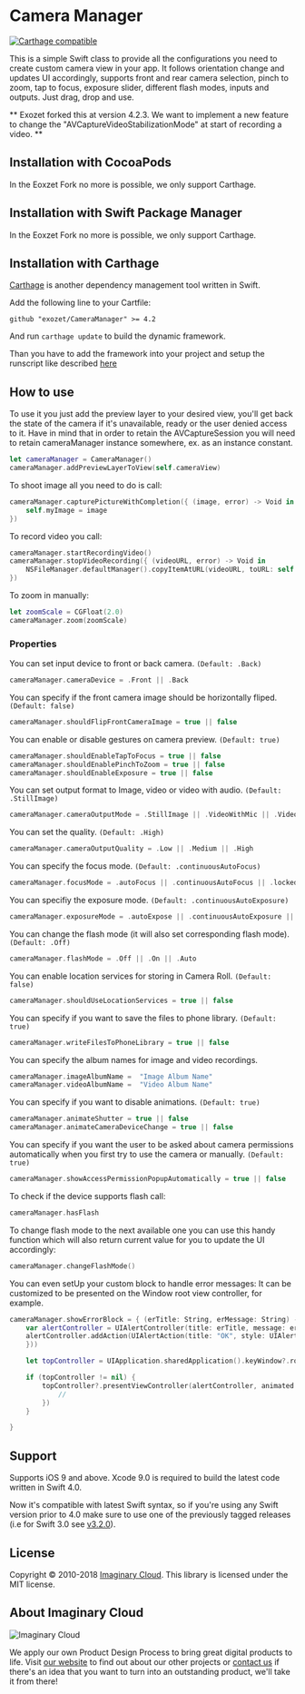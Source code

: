 
# Camera Manager
[![Carthage compatible](https://img.shields.io/badge/Carthage-compatible-4BC51D.svg?style=flat)](https://github.com/Carthage/Carthage)


This is a simple Swift class to provide all the configurations you need to create custom camera view in your app.
It follows orientation change and updates UI accordingly, supports front and rear camera selection, pinch to zoom, tap to focus, exposure slider, different flash modes, inputs and outputs.
Just drag, drop and use.


**
Exozet forked this at version 4.2.3. We want to implement a new feature to change the "AVCaptureVideoStabilizationMode" at start of recording a video.
**


## Installation with CocoaPods

In the Eoxzet Fork no more is possible, we only support Carthage.

## Installation with Swift Package Manager

In the Eoxzet Fork no more is possible, we only support Carthage.

## Installation with Carthage

[Carthage](https://github.com/Carthage/Carthage) is another dependency management tool written in Swift.

Add the following line to your Cartfile:

```
github "exozet/CameraManager" >= 4.2
```

And run `carthage update` to build the dynamic framework.

Than you have to add the framework into your project and setup the runscript like described [here](https://github.com/Carthage/Carthage#if-youre-building-for-ios-tvos-or-watchos) 

## How to use
To use it you just add the preview layer to your desired view, you'll get back the state of the camera if it's unavailable, ready or the user denied access to it. Have in mind that in order to retain the AVCaptureSession you will need to retain cameraManager instance somewhere, ex. as an instance constant.
```swift
let cameraManager = CameraManager()
cameraManager.addPreviewLayerToView(self.cameraView)
```

To shoot image all you need to do is call:
```swift
cameraManager.capturePictureWithCompletion({ (image, error) -> Void in
	self.myImage = image             
})
```

To record video you call:
```swift
cameraManager.startRecordingVideo()
cameraManager.stopVideoRecording({ (videoURL, error) -> Void in
	NSFileManager.defaultManager().copyItemAtURL(videoURL, toURL: self.myVideoURL, error: &error)
})
```

To zoom in manually:
```swift
let zoomScale = CGFloat(2.0)
cameraManager.zoom(zoomScale)
```

### Properties

You can set input device to front or back camera. `(Default: .Back)`
```swift
cameraManager.cameraDevice = .Front || .Back
```

You can specify if the front camera image should be horizontally fliped. `(Default: false)`

```swift
cameraManager.shouldFlipFrontCameraImage = true || false
```

You can enable or disable gestures on camera preview. `(Default: true)`

```swift
cameraManager.shouldEnableTapToFocus = true || false
cameraManager.shouldEnablePinchToZoom = true || false
cameraManager.shouldEnableExposure = true || false
```

You can set output format to Image, video or video with audio. `(Default: .StillImage)`

```swift
cameraManager.cameraOutputMode = .StillImage || .VideoWithMic || .VideoOnly
```

You can set the quality. `(Default: .High)`
```swift
cameraManager.cameraOutputQuality = .Low || .Medium || .High
```

You can specify the focus mode. `(Default: .continuousAutoFocus)`
```swift
cameraManager.focusMode = .autoFocus || .continuousAutoFocus || .locked
```

You can specifiy the exposure mode. `(Default: .continuousAutoExposure)`
```swift
cameraManager.exposureMode = .autoExpose || .continuousAutoExposure || .locked || .custom
```

You can change the flash mode (it will also set corresponding flash mode). `(Default: .Off)`
```swift
cameraManager.flashMode = .Off || .On || .Auto
```

You can enable location services for storing in Camera Roll. `(Default: false)`
```swift
cameraManager.shouldUseLocationServices = true || false
```

You can specify if you want to save the files to phone library. `(Default: true)`
```swift
cameraManager.writeFilesToPhoneLibrary = true || false
```

You can specify the album names for image and video recordings.
```swift 
cameraManager.imageAlbumName =  "Image Album Name" 
cameraManager.videoAlbumName =  "Video Album Name" 
```

You can specify if you want to disable animations. `(Default: true)`
```swift
cameraManager.animateShutter = true || false
cameraManager.animateCameraDeviceChange = true || false
```

You can specify if you want the user to be asked about camera permissions automatically when you first try to use the camera or manually. `(Default: true)`
```swift
cameraManager.showAccessPermissionPopupAutomatically = true || false
```

To check if the device supports flash call:
```swift
cameraManager.hasFlash
```

To change flash mode to the next available one you can use this handy function which will also return current value for you to update the UI accordingly:
```swift
cameraManager.changeFlashMode()
```

You can even setUp your custom block to handle error messages:
It can be customized to be presented on the Window root view controller, for example.
```swift
cameraManager.showErrorBlock = { (erTitle: String, erMessage: String) -> Void in
    var alertController = UIAlertController(title: erTitle, message: erMessage, preferredStyle: .Alert)
    alertController.addAction(UIAlertAction(title: "OK", style: UIAlertActionStyle.Default, handler: { (alertAction) -> Void in
    }))

    let topController = UIApplication.sharedApplication().keyWindow?.rootViewController

    if (topController != nil) {
        topController?.presentViewController(alertController, animated: true, completion: { () -> Void in
            //
        })
    }

}
```

## Support

Supports iOS 9 and above. Xcode 9.0 is required to build the latest code written in Swift 4.0.


Now it's compatible with latest Swift syntax, so if you're using any Swift version prior to 4.0 make sure to use one of the previously tagged releases
(i.e for Swift 3.0 see [v3.2.0](https://github.com/imaginary-cloud/CameraManager/tree/3.2.0)).

## License

Copyright © 2010-2018 [Imaginary Cloud](https://www.imaginarycloud.com). This library is licensed under the MIT license.

## About Imaginary Cloud

![Imaginary Cloud](https://s3.eu-central-1.amazonaws.com/imaginary-images/Logo_IC_readme.svg)

We apply our own Product Design Process to bring great digital products to life. Visit [our website](https://www.imaginarycloud.com) to find out about our other projects or [contact us](https://www.imaginarycloud.com/contacts) if there's an idea that you want to turn into an outstanding product, we'll take it from there!
